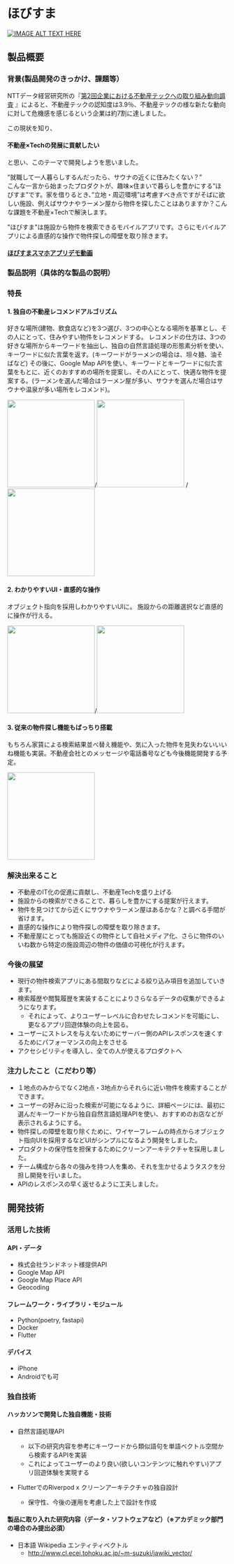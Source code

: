# ほびすま

[![IMAGE ALT TEXT HERE](https://jphacks.com/wp-content/uploads/2022/08/JPHACKS2022_ogp.jpg)](https://www.youtube.com/watch?v=LUPQFB4QyVo)

## 製品概要
### 背景(製品開発のきっかけ、課題等）
NTTデータ経営研究所の『[第2回企業における不動産テックへの取り組み動向調査](https://www.nttdata-strategy.com/newsrelease/200330.html)
』によると、不動産テックの認知度は3.9％、不動産テックの様な新たな動向に対して危機感を感じるという企業は約7割に達しました。

この現状を知り、<h4>不動産×Techの発展に貢献したい</h4>と思い、このテーマで開発しようを思いました。

”就職して一人暮らしするんだったら、サウナの近くに住みたくない？”<br>
こんな一言から始まったプロダクトが、趣味×住まいで暮らしを豊かにする”ほびすま”です。家を借りるとき、”立地・周辺環境”は考慮すべき点ですがそばに欲しい施設、例えばサウナやラーメン屋から物件を探したことはありますか？こんな課題を不動産×Techで解決します。<br>

"ほびすま"は施設から物件を検索できるモバイルアプリです。さらにモバイルアプリによる直感的な操作で物件探しの障壁を取り除きます。

#### [ほびすまスマホアプリデモ動画](https://youtu.be/-Am2QnRt69Q)

### 製品説明（具体的な製品の説明）
### 特長
#### 1. 独自の不動産レコメンドアルゴリズム
好きな場所(建物、飲食店など)を3つ選び、3つの中心となる場所を基準とし、その人にとって、住みやすい物件をレコメンドする。
レコメンドの仕方は、3つの好きな場所からキーワードを抽出し、独自の自然言語処理の形態素分析を使い、キーワードに似た言葉を返す。(キーワードがラーメンの場合は、坦々麺、油そばなど) その後に、Google Map APIを使い、キーワードとキーワードに似た言葉をもとに、近くのおすすめの場所を提案し、その人にとって、快適な物件を提案する。(ラーメンを選んだ場合はラーメン屋が多い、サウナを選んだ場合はサウナや温泉が多い場所をレコメンド)。<br>

<img src="https://user-images.githubusercontent.com/75286616/197318722-5d851a2a-7457-45d5-8579-59933de417d3.png" width="200">/<img src="https://user-images.githubusercontent.com/75286616/197318690-ad911d39-4fce-40df-b1ef-0eac9e63a4ee.png" width="200"> /<img src="https://user-images.githubusercontent.com/75286616/197318611-371a16fa-1f18-4718-981b-9f29c70d1617.png" width="200">

#### 2. わかりやすいUI・直感的な操作
オブジェクト指向を採用しわかりやすいUIに。
施設からの距離選択など直感的に操作が行える。

<img src="https://user-images.githubusercontent.com/75286616/197318614-9bc6c4f0-0bf3-4ed5-b8b9-0415ff17bf93.png" width="200">/<img src="https://user-images.githubusercontent.com/75286616/197318618-95770355-722c-416d-b3a4-9291d9e72406.png" width="200">

#### 3. 従来の物件探し機能もばっちり搭載
もちろん家賃による検索結果並べ替え機能や、気に入った物件を見失わないいいね機能も実装。不動産会社とのメッセージや電話番号なども今後機能開発する予定。

<img src="https://user-images.githubusercontent.com/75286616/197318807-176f3617-56ef-4837-9635-602842966e5a.png" width="200">

### 解決出来ること
* 不動産のIT化の促進に貢献し、不動産Techを盛り上げる
* 施設からの検索ができることで、暮らしを豊かにする提案が行えます。
* 物件を見つけてから近くにサウナやラーメン屋はあるかな？と調べる手間が省けます。
* 直感的な操作により物件探しの障壁を取り除きます。
* 不動産屋にとっても施設近くの物件として自社メディア化、さらに物件のいいね数から特定の施設周辺の物件の価値の可視化が行えます。
### 今後の展望
* 現行の物件検索アプリにある間取りなどによる絞り込み項目を追加していきます。
* 検索履歴や閲覧履歴を実装することによりさらなるデータの収集ができるようになります。
  * それによって、よりユーザーレベルに合わせたレコメンドを可能にし、更なるアプリ回遊体験の向上を図る。
* ユーザーにストレスを与えないためにサーバー側のAPIレスポンスを速くするためにパフォーマンスの向上をさせる
* アクセシビリティを導入し、全ての人が使えるプロダクトへ
### 注力したこと（こだわり等）
* １地点のみからでなく2地点・3地点からそれらに近い物件を検索することができます。
* ユーザーの好みに沿った検索が可能になるように、詳細ページには、最初に選んだキーワードから独自自然言語処理APIを使い、おすすめのお店などが表示されるようにする。
* 物件探しの障壁を取り除くために、ワイヤーフレームの時点からオブジェクト指向UIを採用するなどUIがシンプルになるよう開発をしました。
* プロダクトの保守性を担保するためにクリーンアーキテクチャを採用しました。
* チーム構成から各々の強みを持つ人を集め、それを生かせるようタスクを分担し開発を行いました。
* APIのレスポンスの早く返せるように工夫しました。

## 開発技術
### 活用した技術
#### API・データ
* 株式会社ランドネット様提供API
* Google Map API
* Google Map Place API
* Geocoding

#### フレームワーク・ライブラリ・モジュール
* Python(poetry, fastapi)
* Docker
* Flutter

#### デバイス
* iPhone
* Androidでも可

### 独自技術
#### ハッカソンで開発した独自機能・技術
* 自然言語処理API
  * 以下の研究内容を参考にキーワードから類似語句を単語ベクトル空間から検索するAPIを実装
  * これによってユーザーのより良い(欲しいコンテンツに触れやすい)アプリ回遊体験を実現する
  
* FlutterでのRiverpod x クリーンアーキテクチャの独自設計
  * 保守性、今後の運用を考慮した上で設計を作成

#### 製品に取り入れた研究内容（データ・ソフトウェアなど）（※アカデミック部門の場合のみ提出必須）
* 日本語 Wikipedia エンティティベクトル
  * http://www.cl.ecei.tohoku.ac.jp/~m-suzuki/jawiki_vector/
